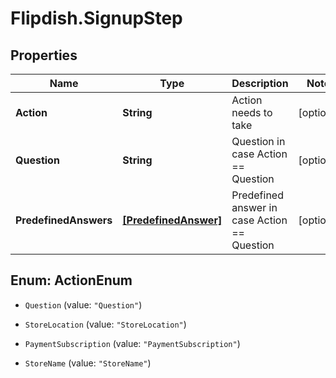 # Flipdish.SignupStep

## Properties
Name | Type | Description | Notes
------------ | ------------- | ------------- | -------------
**Action** | **String** | Action needs to take | [optional] 
**Question** | **String** | Question in case Action == Question | [optional] 
**PredefinedAnswers** | [**[PredefinedAnswer]**](PredefinedAnswer.md) | Predefined answer in case Action == Question | [optional] 


<a name="ActionEnum"></a>
## Enum: ActionEnum


* `Question` (value: `"Question"`)

* `StoreLocation` (value: `"StoreLocation"`)

* `PaymentSubscription` (value: `"PaymentSubscription"`)

* `StoreName` (value: `"StoreName"`)




